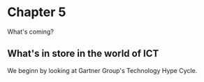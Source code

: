 # Chapter 5

What's coming?

## What's in store in the world of ICT

We beginn by looking at Gartner Group's Technology Hype Cycle.



